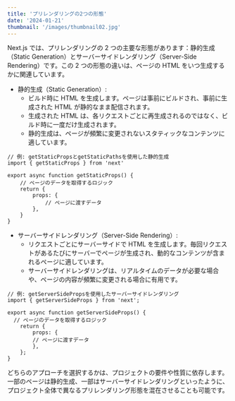 ```yaml
---
title: 'プリレンダリングの2つの形態'
date: '2024-01-21'
thumbnail: '/images/thumbnail02.jpg'
---
```


Next.js では、プリレンダリングの 2 つの主要な形態があります：静的生成（Static Generation）とサーバーサイドレンダリング（Server-Side Rendering）です。この 2 つの形態の違いは、ページの HTML をいつ生成するかに関連しています。

-   静的生成（Static Generation）:
    -   ビルド時に HTML を生成します。ページは事前にビルドされ、事前に生成された HTML が静的なまま配信されます。
    -   生成された HTML は、各リクエストごとに再生成されるのではなく、ビルド時に一度だけ生成されます。
    -   静的生成は、ページが頻繁に変更されないスタティックなコンテンツに適しています。

```
// 例: getStaticPropsとgetStaticPathsを使用した静的生成
import { getStaticProps } from 'next'

export async function getStaticProps() {
    // ページのデータを取得するロジック
    return {
        props: {
            // ページに渡すデータ
        },
    }
}
```

-   サーバーサイドレンダリング（Server-Side Rendering）:
    -   リクエストごとにサーバーサイドで HTML を生成します。毎回リクエストがあるたびにサーバーでページが生成され、動的なコンテンツが含まれるページに適しています。
    -   サーバーサイドレンダリングは、リアルタイムのデータが必要な場合や、ページの内容が頻繁に変更される場合に有用です。

```
// 例: getServerSidePropsを使用したサーバーサイドレンダリング
import { getServerSideProps } from 'next';

export async function getServerSideProps() {
  // ページのデータを取得するロジック
	return {
		props: {
		// ページに渡すデータ
   		},
  	};
}
```

どちらのアプローチを選択するかは、プロジェクトの要件や性質に依存します。一部のページは静的生成、一部はサーバーサイドレンダリングといったように、プロジェクト全体で異なるプリレンダリング形態を混在させることも可能です。
